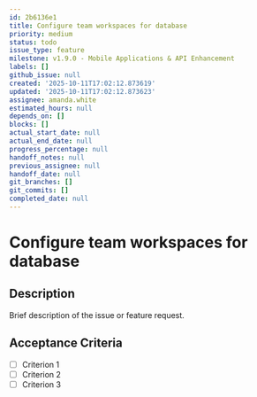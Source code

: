 ```yaml
---
id: 2b6136e1
title: Configure team workspaces for database
priority: medium
status: todo
issue_type: feature
milestone: v1.9.0 - Mobile Applications & API Enhancement
labels: []
github_issue: null
created: '2025-10-11T17:02:12.873619'
updated: '2025-10-11T17:02:12.873623'
assignee: amanda.white
estimated_hours: null
depends_on: []
blocks: []
actual_start_date: null
actual_end_date: null
progress_percentage: null
handoff_notes: null
previous_assignee: null
handoff_date: null
git_branches: []
git_commits: []
completed_date: null
---
```


# Configure team workspaces for database

## Description

Brief description of the issue or feature request.

## Acceptance Criteria

- [ ] Criterion 1
- [ ] Criterion 2
- [ ] Criterion 3